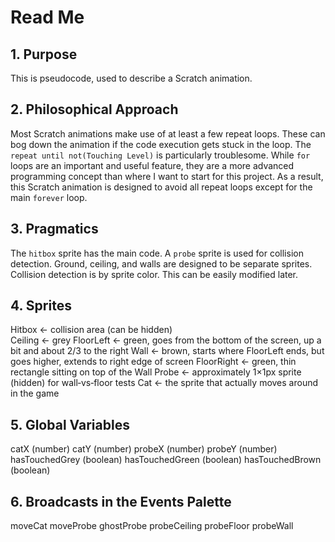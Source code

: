 # Read Me

## 1. Purpose
This is pseudocode, used to describe a Scratch animation. 

## 2. Philosophical Approach
Most Scratch animations make use of at least a few repeat loops. These can bog down the animation if the code execution gets stuck in the loop. The `repeat until not(Touching Level)` is particularly troublesome. 
While `for` loops are an important and useful feature, they are a more advanced programming concept than where I want to start for this project. As a result, this Scratch animation is designed to avoid all repeat loops except for the main `forever` loop.

## 3. Pragmatics
The `hitbox` sprite has the main code.
A `probe` sprite is used for collision detection.
Ground, ceiling, and walls are designed to be separate sprites. Collision detection is by sprite color. This can be easily modified later.

## 4. Sprites
Hitbox           ← collision area (can be hidden)  
Ceiling          ← grey
FloorLeft        ← green, goes from the bottom of the screen, up a bit and about 2/3 to the right
Wall             ← brown, starts where FloorLeft ends, but goes higher, extends to right edge of screen
FloorRight       ← green, thin rectangle sitting on top of the Wall
Probe            ← approximately 1×1px sprite (hidden) for wall‐vs‐floor tests
Cat              ← the sprite that actually moves around in the game

## 5. Global Variables
catX            (number)
catY            (number)
probeX          (number)
probeY          (number)
hasTouchedGrey  (boolean)
hasTouchedGreen (boolean)
hasTouchedBrown (boolean)

## 6. Broadcasts in the Events Palette
moveCat
moveProbe
ghostProbe
probeCeiling
probeFloor
probeWall

